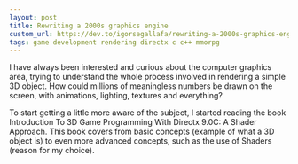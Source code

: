 ```yaml
---
layout: post
title: Rewriting a 2000s graphics engine
custom_url: https://dev.to/igorsegallafa/rewriting-a-2000s-graphics-engine-2en1
tags: game development rendering directx c c++ mmorpg
---
```


I have always been interested and curious about the computer graphics area, trying to understand the whole process involved in rendering a simple 3D object. How could millions of meaningless numbers be drawn on the screen, with animations, lighting, textures and everything?

To start getting a little more aware of the subject, I started reading the book Introduction To 3D Game Programming With Directx 9.0C: A Shader Approach. This book covers from basic concepts (example of what a 3D object is) to even more advanced concepts, such as the use of Shaders (reason for my choice).

